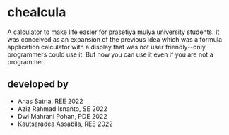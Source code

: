 # chealcula

A calculator to make life easier for prasetiya mulya university students. It was conceived as an expansion of the previous idea which was a formula application calculator with a display that was not user friendly--only programmers could use it. But now you can use it even if you are not a programmer.


## developed by
- Anas Satria, REE 2022
- Aziz Rahmad Isnanto, SE 2022
- Dwi Mahrani Pohan, PDE 2022
- Kautsaradea Assabila, REE 2022
